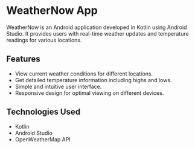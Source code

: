 # WeatherNow App

WeatherNow is an Android application developed in Kotlin using Android Studio. It provides users with real-time weather updates and temperature readings for various locations.

## Features

- View current weather conditions for different locations.
- Get detailed temperature information including highs and lows.
- Simple and intuitive user interface.
- Responsive design for optimal viewing on different devices.

## Technologies Used

- Kotlin
- Android Studio
- OpenWeatherMap API

